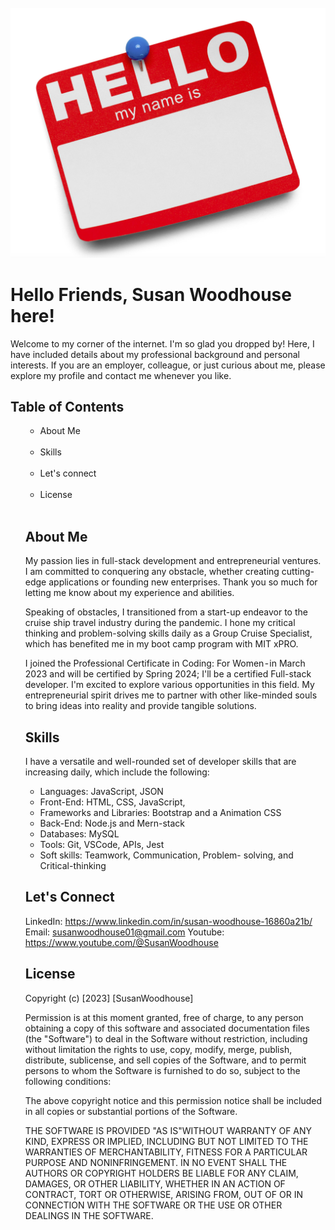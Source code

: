 <!DOCTYPE html>
<html lang="en">
  <body>
    <head>
 <meta charset="UTF-8">
 <meta name="viewport" content="width=device-width, initial-scale=1.0">    
 <img src="https://github.com/SusanWoodhouse/SusanWoodhouse.github.io/blob/14e45946effa14ee251d4e4197f93fb69fe78487/Hello_My_Name_Is.png" class="image" alt="image"=WIDTH![](Hello_My_Name_Is =100px)> 
      
# Hello Friends, Susan Woodhouse here!

Welcome to my corner of the internet. I'm so glad you dropped by! Here, I have included details about my professional background and personal interests. If you are an employer, colleague, or just curious about me, please explore my profile and contact me whenever you like.

## Table of Contents

<ul style="list-style: circle">
<ul>                                        
<li>About Me</li><br/>
<li>Skills</li><br/>
<li>Let's connect</li><br/>
<li>License</li><br/>
</ul>

## About Me

My passion lies in full-stack development and entrepreneurial ventures. I am committed to conquering any obstacle, whether creating cutting-edge applications or founding new enterprises. Thank you so much for letting me know about my experience and abilities.

Speaking of obstacles, I transitioned from a start-up endeavor to the cruise ship travel industry during the pandemic. I hone my critical thinking and problem-solving skills daily as a Group Cruise Specialist, which has benefited me in my boot camp program with MIT xPRO.

I joined the Professional Certificate in Coding: For Women - in March 2023 and will be certified by Spring 2024; I'll be a certified Full-stack developer. I'm excited to explore various opportunities in this field. My entrepreneurial spirit drives me to partner with other like-minded souls to bring ideas into reality and provide tangible solutions.

## Skills

I have a versatile and well-rounded set of developer skills that are increasing daily, which include the following:

- Languages: JavaScript, JSON
- Front-End: HTML, CSS, JavaScript,
- Frameworks and Libraries: Bootstrap and a
  Animation CSS
- Back-End: Node.js and Mern-stack
- Databases: MySQL
- Tools: Git, VSCode, APIs, Jest
- Soft skills: Teamwork, Communication, Problem-
  solving, and Critical-thinking

## Let's Connect

LinkedIn: https://www.linkedin.com/in/susan-woodhouse-16860a21b/ <br/>
  Email: susanwoodhouse01@gmail.com
Youtube: https://www.youtube.com/@SusanWoodhouse

## License

Copyright (c) [2023] [SusanWoodhouse]

Permission is at this moment granted, free of charge, to any person obtaining a copy
of this software and associated documentation files (the "Software") to deal
in the Software without restriction, including without limitation the rights
to use, copy, modify, merge, publish, distribute, sublicense, and sell
copies of the Software, and to permit persons to whom the Software is
furnished to do so, subject to the following conditions:

The above copyright notice and this permission notice shall be included in all
copies or substantial portions of the Software.

THE SOFTWARE IS PROVIDED "AS IS"WITHOUT WARRANTY OF ANY KIND, EXPRESS OR
IMPLIED, INCLUDING BUT NOT LIMITED TO THE WARRANTIES OF MERCHANTABILITY,
FITNESS FOR A PARTICULAR PURPOSE AND NONINFRINGEMENT. IN NO EVENT SHALL THE
AUTHORS OR COPYRIGHT HOLDERS BE LIABLE FOR ANY CLAIM, DAMAGES, OR OTHER
LIABILITY, WHETHER IN AN ACTION OF CONTRACT, TORT OR OTHERWISE, ARISING FROM,
OUT OF OR IN CONNECTION WITH THE SOFTWARE OR THE USE OR OTHER DEALINGS IN THE
SOFTWARE.
</body>
</html>                                

